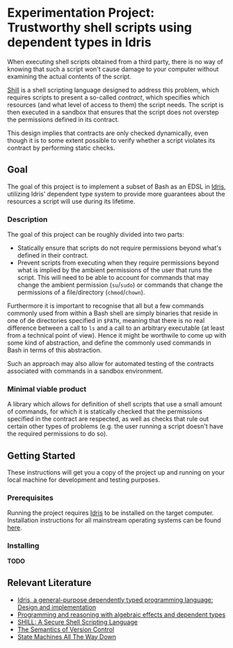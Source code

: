 # Experimentation Project: Trustworthy shell scripts using dependent types in Idris

When executing shell scripts obtained from a third party, there is no way of knowing that such a script won't cause damage to your computer without examining the actual contents of the script. 

[Shill](http://shill.seas.harvard.edu/shill-osdi-2014.pdf) is a shell scripting language designed to address this problem, which requires scripts to present a so-called *contract*, which specifies which resources (and what level of access to them) the script needs. The script is then executed in a sandbox that ensures that the script does not overstep the permissions defined in its contract. 

This design implies that contracts are only checked dynamically, even though it is to some extent possible to verify whether a script violates its contract by performing static checks. 

## Goal

The goal of this project is to implement a subset of Bash as an EDSL in [Idris](https://www.idris-lang.org/), utilizing Idris' dependent type system to provide more guarantees about the resources a script will use during its lifetime. 

### Description

The goal of this project can be roughly divided into two parts:

* Statically ensure that scripts do not require permissions beyond what's defined in their contract. 
* Prevent scripts from executing when they require permissions beyond what is implied by the ambient permissions of the user that runs the script. This will need to be able to account for commands that may change the ambient permission (```su```/```sudo```) or commands that change the permissions of a file/directory (```chmod```/```chown```). 

Furthermore it is important to recognise that all but a few commands commonly used from within a Bash shell are simply binaries that reside in one of de directories specified in ```$PATH```, meaning that there is no real difference between a call to ```ls``` and a call to an arbitrary executable (at least from a technical point of view). Hence it might be worthwile to come up with some kind of abstraction, and define the commonly used commands in Bash in terms of this abstraction.

Such an approach may also allow for automated testing of the contracts associated with commands in a sandbox environment. 

### Minimal viable product

A library which allows for definition of shell scripts that use a small amount of commands, for which it is statically checked that the permissions specified in the contract are respected, as well as checks that rule out certain other types of problems (e.g. the user running a script doesn't have the required permissions to do so). 

## Getting Started

These instructions will get you a copy of the project up and running on your local machine for development and testing purposes. 

### Prerequisites

Running the project requires [Idris](https://www.idris-lang.org/) to be installed on the target computer. Installation instructions for all mainstream operating systems can be found [here](https://github.com/idris-lang/Idris-dev/wiki/Installation-Instructions). 

### Installing

**TODO**

## Relevant Literature

* [Idris, a general-purpose dependently typed programming language: Design and implementation](https://www.cambridge.org/core/journals/journal-of-functional-programming/article/idris-a-generalpurpose-dependently-typed-programming-language-design-and-implementation/418409138B4452969AC0736DB0A2C238)
* [Programming and reasoning with algebraic effects and dependent types](https://dl.acm.org/citation.cfm?id=2500581)
* [SHILL: A Secure Shell Scripting Language](http://shill.seas.harvard.edu/shill-osdi-2014.pdf)
* [The Semantics of Version Control](https://dl.acm.org/citation.cfm?id=2661137)
* [State Machines All The Way Down](https://www.idris-lang.org/drafts/sms.pdf)






